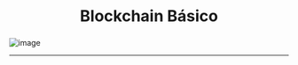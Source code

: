 <h1 align="center">
  Blockchain Básico

###

![image](https://github.com/AndreCoutinhom/blockchain_bootcamp/assets/91290799/03574a2c-d956-44fe-ad8e-a3f7818f6601)
  
</h1>

---
